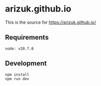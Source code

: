 # arizuk.github.io
This is the source for https://arizuk.github.io/

## Requirements

```
node: v20.7.0
```

## Development

```
npm install
npm run dev
```